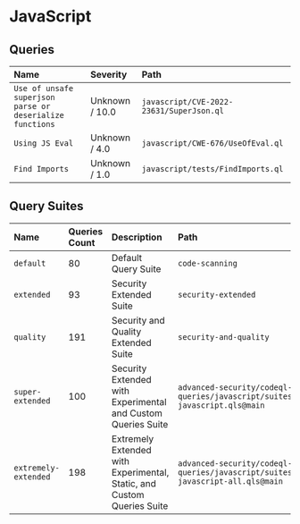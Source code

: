 # JavaScript

## Queries
<!-- AUTOMATION-QUERIES -->
| Name | Severity | Path |
| :--- | :------- | :--- |
| `Use of unsafe superjson parse or deserialize functions` | Unknown / 10.0 | `javascript/CVE-2022-23631/SuperJson.ql` |
| `Using JS Eval` | Unknown / 4.0 | `javascript/CWE-676/UseOfEval.ql` |
| `Find Imports` | Unknown / 1.0 | `javascript/tests/FindImports.ql` |


<!-- AUTOMATION-QUERIES -->
## Query Suites
<!-- AUTOMATION-SUITES -->
| Name | Queries Count | Description | Path |
| :--- | :---- | :--- | :--- |
| `default` | 80 | Default Query Suite | `code-scanning` |
| `extended` | 93 | Security Extended Suite | `security-extended` |
| `quality` | 191 | Security and Quality Extended Suite | `security-and-quality` |
| `super-extended` | 100 | Security Extended with Experimental and Custom Queries Suite | `advanced-security/codeql-queries/javascript/suites/codeql-javascript.qls@main` |
| `extremely-extended` | 198 | Extremely Extended with Experimental, Static, and Custom Queries Suite | `advanced-security/codeql-queries/javascript/suites/codeql-javascript-all.qls@main` |


<!-- AUTOMATION-SUITES -->
